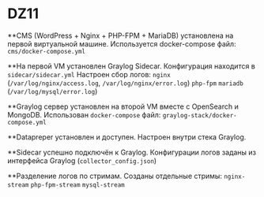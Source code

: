 # DZ11

**CMS (WordPress + Nginx + PHP-FPM + MariaDB) установлена на первой виртуальной машине.
Используется docker-compose файл: `cms/docker-compose.yml`

**На первой VM установлен Graylog Sidecar.
Конфигурация находится в `sidecar/sidecar.yml`
Настроен сбор логов:
`nginx` (`/var/log/nginx/access.log`, `/var/log/nginx/error.log`)
`php-fpm`
`mariadb` (`/var/log/mysql/error.log`)

**Graylog сервер установлен на второй VM вместе с OpenSearch и MongoDB.
Использован `docker-compose` файл: `graylog-stack/docker-compose.yml`

**Datapreper установлен и доступен.
Настроен внутри стека Graylog.

**Sidecar успешно подключён к Graylog.
Конфигурации логов заданы из интерфейса Graylog (`collector_config.json`)

**Разделение логов по стримам.
Созданы отдельные стримы:
`nginx-stream`
`php-fpm-stream`
`mysql-stream`
